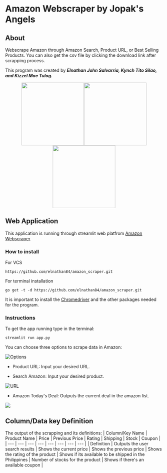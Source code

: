# Amazon Webscraper by Jopak's Angels
## About
 Webscrape Amazon through Amazon Search, Product URL, or Best Selling Products. You can also get the csv file by clicking the download link after scrapping process.
 
 This program was created by _**Elnathan John Salvarria, Kynch Tito Silao, and Kizzel Mae Tulog.**_
 
<div align="center"><img src="https://user-images.githubusercontent.com/66759228/120319848-096f8d80-c314-11eb-8b74-8cfe9854c06c.png" width="200" height="200"><img src="https://user-images.githubusercontent.com/66759228/120319841-07a5ca00-c314-11eb-9d74-4ce316da5975.png" width="200" height="200"><img src="https://user-images.githubusercontent.com/66759228/120319736-eba22880-c313-11eb-9922-932aa34ad84f.png" width="200" height="200"></div>

## Web Application
This application is running through streamlit web platfrom
[Amazon Webscraper](https://streamlit.io/)

### How to install
For VCS

    https://github.com/elnathan84/amazon_scraper.git
For terminal installation

    go get -t -d https://github.com/elnathan84/amazon_scraper.git
    
It is important to install the [Chromedriver](https://chromedriver.chromium.org/downloads) and the other packages needed for the program.

### Instructions
To get the app running type in the terminal:
  
    streamlit run app.py
You can choose three options to scrape data in Amazon:

![Options](https://user-images.githubusercontent.com/66759228/120329894-e0082f00-c31e-11eb-874c-53773c429e93.PNG)


* Product URL: Input your desired URL.

* Search Amazon: Input your desired product.

![URL](https://user-images.githubusercontent.com/66759228/120331018-f19e0680-c31f-11eb-8a24-6f41966478a3.PNG)

* Amazon Today's Deal: Outputs the current deal in the amazon list.

<img src="https://user-images.githubusercontent.com/66759228/120331124-0a0e2100-c320-11eb-8c32-2a11e754e44b.PNG">

## Column/Data key Definition
The output of the scrapping and its definitions:
| Column/Key Name | Product Name | Price | Previous Price | Rating | Shipping | Stock | Coupon |
| --- | --- | --- | --- | --- | --- | --- | --- | 
| Definition | Outputs the user search results | Shows the current price | Shows the previous price | Shows the rating of the product | Shows if its available to be shipped in the Philippines | Number of stocks for the product | Shows if there's an available coupon | 
